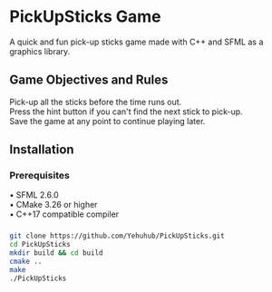 # PickUpSticks Game
A quick and fun pick-up sticks game made with C++ and SFML as a graphics library.  
## Game Objectives and Rules
Pick-up all the sticks before the time runs out.  
Press the hint button if you can't find the next stick to pick-up.  
Save the game at any point to continue playing later.

## Installation
### Prerequisites
• SFML 2.6.0  
• CMake 3.26 or higher  
• C++17 compatible compiler

###
```sh
git clone https://github.com/Yehuhub/PickUpSticks.git
cd PickUpSticks
mkdir build && cd build
cmake ..
make
./PickUpSticks
```
